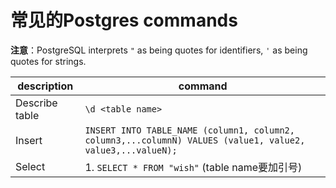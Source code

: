 # 常见的Postgres commands

**注意**：PostgreSQL interprets `"` as being quotes for identifiers, `'` as being quotes for strings.

| description | command |
| ---- | --- |
| Describe table | `\d <table name>` |
| Insert | `INSERT INTO TABLE_NAME (column1, column2, column3,...columnN) VALUES (value1, value2, value3,...valueN);`|
| Select | 1. `SELECT * FROM "wish"` (table name要加引号)|
